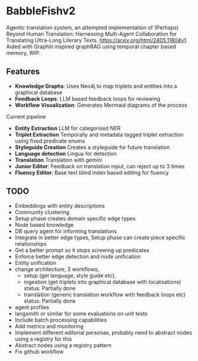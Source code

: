# BabbleFishv2

Agentic translation system, an attempted implementation of (Perhaps) Beyond Human Translation: Harnessing Multi-Agent Collaboration for Translating Ultra-Long Literary Texts. https://arxiv.org/html/2405.11804v1. Aided with Graphiti inspired graphRAG using temporal chapter based memory, WIP.

## Features
- **Knowledge Graphs**: Uses Neo4j to map triplets and entities into a graphical database
- **Feedback Loops**: LLM based feedback loops for reviewing
- **Workflow Visualization**: Generates Mermaid diagrams of the process

Current pipeline
- **Entity Extraction** LLM for categorised NER
- **Triplet Extraction** Temporally and metadata tagged triplet extraction using fixed predicate enums
- **Styleguide Creation** Creates a styleguide for future translation
- **Language detection** Lingua for detection
- **Translation** Translation with gemini
- **Junior Editor**: Feedback on translation input, can reject up to 3 times
- **Fluency Editor**: Base text blind index based editing for fluency

## TODO
- Embeddings with entity descriptions
- Community clustering
- Setup phase creates domain specific edge types
- Node based knowledge
- DB query agent for informing translations
- Integrate in better edge types, Setup phase can create piece specific relationships
- Get a better prompt so it stops screwing up predicates
- Enforce better edge detection and node unification
- Entity unification
- change architecture, 3 workflows,
    - setup (get language, style guide etc), 
    - ingestion (get triplets into graphical database with localisations) status: Partially done
    - translation (generic translation workflow with feedback loops etc) status: Partially done
- agent profiles 
- langsmith or similar for some evaluations on unit tests
- Include batch processing capabilities
- Add metrics and monitoring
- Implement different editorial personas, probably need to abstract nodes using a registry for this
- Abstract nodes using a registry pattern
- Fix github workflow